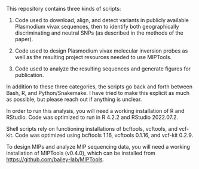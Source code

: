 This repository contains three kinds of scripts:

1. Code used to download, align, and detect variants in publicly available Plasmodium vivax sequences, then to identify both geographically discriminating and neutral SNPs (as described in the methods of the paper).

2. Code used to design Plasmodium vivax molecular inversion probes as well as the resulting project resources needed to use MIPTools.

3. Code used to analyze the resulting sequences and generate figures for publication.

In addition to these three categories, the scripts go back and forth between Bash, R, and Python/Snakemake. I have tried to make this explicit as much as possible, but please reach out if anything is unclear.

In order to run this analysis, you will need a working installation of R and RStudio. Code was optimized to run in R 4.2.2 and RStudio 2022.07.2.

Shell scripts rely on functioning installations of bcftools, vcftools, and vcf-kit. Code was optimized using bcftools 1.16, vcftools 0.1.16, and vcf-kit 0.2.9.

To design MIPs and analyze MIP sequencing data, you will need a working installation of MIPTools (v0.4.0), which can be installed from https://github.com/bailey-lab/MIPTools.
